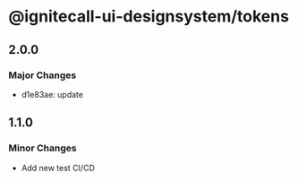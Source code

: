 # @ignitecall-ui-designsystem/tokens

## 2.0.0

### Major Changes

- d1e83ae: update

## 1.1.0

### Minor Changes

- Add new test CI/CD
